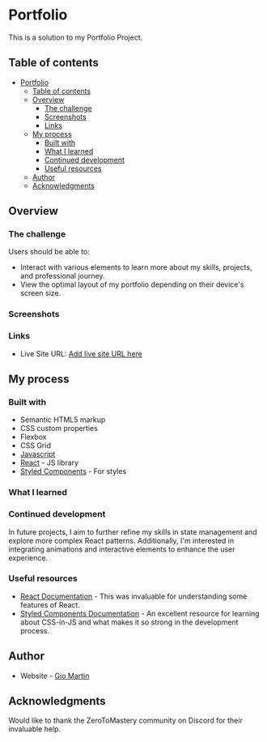 # Portfolio

This is a solution to my Portfolio Project.

## Table of contents

- [Portfolio](#portfolio)
  - [Table of contents](#table-of-contents)
  - [Overview](#overview)
    - [The challenge](#the-challenge)
    - [Screenshots](#screenshots)
    - [Links](#links)
  - [My process](#my-process)
    - [Built with](#built-with)
    - [What I learned](#what-i-learned)
    - [Continued development](#continued-development)
    - [Useful resources](#useful-resources)
  - [Author](#author)
  - [Acknowledgments](#acknowledgments)

## Overview

### The challenge

Users should be able to:

- Interact with various elements to learn more about my skills, projects, and professional journey.
- View the optimal layout of my portfolio depending on their device's screen size.

### Screenshots

### Links

- Live Site URL: [Add live site URL here](https://your-live-site-url.com)

## My process

### Built with

- Semantic HTML5 markup
- CSS custom properties
- Flexbox
- CSS Grid
- [Javascript](https://www.javascript.com/)
- [React](https://reactjs.org/) - JS library
- [Styled Components](https://styled-components.com/) - For styles

### What I learned

### Continued development

In future projects, I aim to further refine my skills in state management and explore more complex React patterns. Additionally, I'm interested in integrating animations and interactive elements to enhance the user experience.

### Useful resources

- [React Documentation](https://legacy.reactjs.org/docs/getting-started.html) - This was invaluable for understanding some features of React.
- [Styled Components Documentation](https://styled-components.com/docs) - An excellent resource for learning about CSS-in-JS and what makes it so strong in the development process.

## Author

- Website - [Gio Martin](UPDATE)

## Acknowledgments

Would like to thank the ZeroToMastery community on Discord for their invaluable help.
